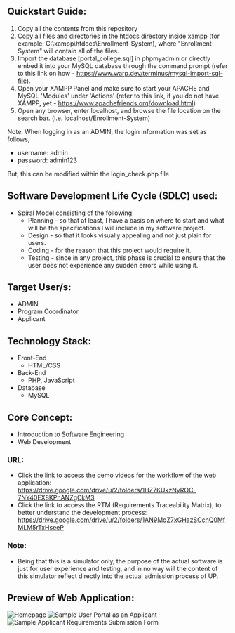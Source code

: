 ## Quickstart Guide:
1. Copy all the contents from this repository
2. Copy all files and directories in the htdocs directory inside xampp (for example: C:\xampp\htdocs\Enrollment-System), where "Enrollment-System" will contain all of the files.
3. Import the database [portal_college.sql] in phpmyadmin or directly embed it into your MySQL database through the command prompt (refer to this link on how - https://www.warp.dev/terminus/mysql-import-sql-file). 
4. Open your XAMPP Panel and make sure to start your APACHE and MySQL 'Modules' under 'Actions' (refer to this link, if you do not have XAMPP, yet - https://www.apachefriends.org/download.html)
5. Open any browser, enter localhost, and browse the file location on the search bar. (i.e. localhost/Enrollment-System)

Note:
When logging in as an ADMIN, the login information was set as follows,
- username: admin 
- password: admin123

But, this can be modified within the login_check.php file

## Software Development Life Cycle (SDLC) used:
- Spiral Model consisting of the following:  
  - Planning - so that at least, I have a basis on where to start and what will be the specifications I will include in my software project. 
  - Design - so that it looks visually appealing and not just plain for users. 
  - Coding - for the reason that this project would require it. 
  - Testing - since in any project, this phase is crucial to ensure that the user does not experience any sudden errors while using it. 

## Target User/s:
- ADMIN
- Program Coordinator
- Applicant

## Technology Stack:
- Front-End
  - HTML/CSS
- Back-End
  - PHP, JavaScript
- Database
  - MySQL

## Core Concept:
- Introduction to Software Engineering
- Web Development

### URL:
- Click the link to access the demo videos for the workflow of the web application: https://drive.google.com/drive/u/2/folders/1HZ7KUkzNyROC-7NY40EX8KPnANZgCkM3
- Click the link to access the RTM (Requirements Traceability Matrix), to better understand the development process: https://drive.google.com/drive/u/2/folders/1AN9MqZ7xGHazSCcnQ0MfMLM5rTxHseeP

### Note:
- Being that this is a simulator only, the purpose of the actual software is just for user experience and testing, and in no way will the content of this simulator reflect directly into the actual admission process of UP.

## Preview of Web Application:
![Homepage](https://github.com/Shojiyao12/UP-Admissions-Simulator/assets/90734662/b1693863-1b1c-4f89-bba4-33953c3beac4)
![Sample User Portal as an Applicant](https://github.com/Shojiyao12/UP-Admissions-Simulator/assets/90734662/c60b96f0-1e59-4ed2-a6fb-92b9dfe75743)
![Sample Applicant Requirements Submission Form](https://github.com/Shojiyao12/UP-Admissions-Simulator/assets/90734662/07cdd388-d492-492a-be6f-ea4cc77277ed)

